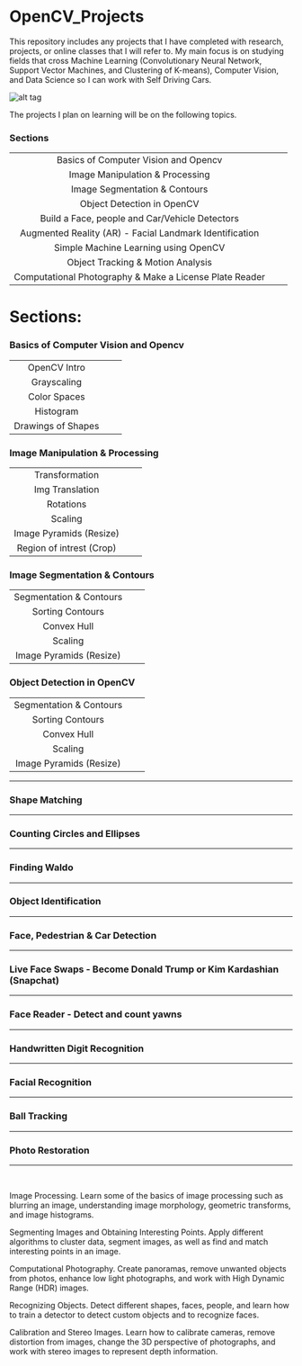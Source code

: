 # OpenCV_Projects

This repository includes any projects that I have completed with research, projects, or online classes that I will refer to. My main focus is on studying fields that cross Machine Learning (Convolutionary Neural Network, Support Vector Machines, and Clustering of K-means), Computer Vision, and Data Science so I can work with Self Driving Cars. 

![alt tag](https://github.com/OverRatedTech/OpenCV_Projects/blob/master/OpenCV_CNN.png)

The projects I plan on learning will be on the following topics. 

### Sections        
|                                                         |      |      |
| :---:                                                   | :----: |  :----:  |
| Basics of Computer Vision and Opencv                    |     |   |
| Image Manipulation & Processing                         |     |   |
| Image Segmentation & Contours                           |     |   |
| Object Detection in OpenCV                              |     |   |
| Build a Face, people and Car/Vehicle Detectors          |     |   |
| Augmented Reality (AR) - Facial Landmark Identification |     |   |
| Simple Machine Learning using OpenCV                    |     |   |
| Object Tracking & Motion Analysis                       |   |    |
| Computational Photography & Make a License Plate Reader |   |    |

# Sections: 
### Basics of Computer Vision and Opencv
|  |  |   |
| :---:                 | :----: |  :----:  |
| OpenCV Intro          |        |          |
| Grayscaling           |        |          |
| Color Spaces          |        |          |
| Histogram             |        |          |
| Drawings of Shapes    |        |          |

### Image Manipulation & Processing
|  |  |   |
| :---:                     | :----: |  :----:  |
| Transformation            |        |          |
| Img Translation           |        |          |
| Rotations                 |        |          |
| Scaling                   |        |          |
| Image Pyramids (Resize)   |        |          |
| Region of intrest (Crop)  |        |          |

### Image Segmentation & Contours
|  |  |   |
| :---:                     | :----: |  :----:  |
| Segmentation  & Contours  |        |          |
| Sorting Contours          |        |          |
| Convex Hull               |        |          |
| Scaling                   |        |          |
| Image Pyramids (Resize)   |        |          |

### Object Detection in OpenCV
|  |  |   |
| :---:                     | :----: |  :----:  |
| Segmentation  & Contours  |        |          |
| Sorting Contours          |        |          |
| Convex Hull               |        |          |
| Scaling                   |        |          |
| Image Pyramids (Resize)   |        |          |

------------------------------------------------------------------------------------------------
### Shape Matching </br>
------------------------------------------------------------------------------------------------
### Counting Circles and Ellipses </br>
------------------------------------------------------------------------------------------------
### Finding Waldo </br>
------------------------------------------------------------------------------------------------
### Object Identification </br>
------------------------------------------------------------------------------------------------
### Face, Pedestrian & Car Detection </br>
------------------------------------------------------------------------------------------------
### Live Face Swaps - Become Donald Trump or Kim Kardashian (Snapchat) </br>
------------------------------------------------------------------------------------------------
### Face Reader - Detect and count yawns </br>
------------------------------------------------------------------------------------------------
### Handwritten Digit Recognition </br>
------------------------------------------------------------------------------------------------
### Facial Recognition </br>
------------------------------------------------------------------------------------------------
### Ball Tracking </br>
------------------------------------------------------------------------------------------------
### Photo Restoration </br>
------------------------------------------------------------------------------------------------
</br>

Image Processing. Learn some of the basics of image processing such as blurring an image, understanding image morphology, geometric transforms, and image histograms.

Segmenting Images and Obtaining Interesting Points. Apply different algorithms to cluster data, segment images, as well as find and match interesting points in an image.

Computational Photography. Create panoramas, remove unwanted objects from photos, enhance low light photographs, and work with High Dynamic Range (HDR) images.

Recognizing Objects. Detect different shapes, faces, people, and learn how to train a detector to detect custom objects and to recognize faces.

Calibration and Stereo Images. Learn how to calibrate cameras, remove distortion from images, change the 3D perspective of photographs, and work with stereo images to represent depth information.
